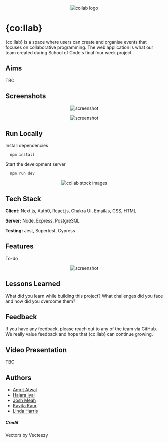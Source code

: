 <p align="center">
  <img src="https://i.postimg.cc/cL2m4VV4/collab.jpg" alt="collab logo"/>
</p>

# {co:llab}

{co:llab} is a space where users can create and
organise events that focuses on collaborative programming. The web application
is what our team created during School of Code's final four week project.

## Aims

TBC

## Screenshots

<p align="center">
  <img src="https://i.postimg.cc/zfzt7x1g/Group-15-1.png" alt="screenshot"/>
 </p>

<p align="center">
  <img src="https://i.postimg.cc/k4xD1gcD/Group-14-6.png" alt="screenshot"/>
</p>

## Run Locally

Install dependencies

```bash
  npm install
```

Start the development server

```bash
  npm run dev
```


<p align="center">
  <img src="https://i.postimg.cc/sxbt8sCt/Group-9-2.png" alt="collab stock images"/>
</p>


## Tech Stack

**Client:** Next.js, Auth0, React.js, Chakra UI, EmailJs, CSS, HTML

**Server:** Node, Express, PostgreSQL

**Testing:** Jest, Supertest, Cypress


## Features

To-do
<p align="center">
  <img src="https://i.ibb.co/WKw4NyL/Group-22.png" alt="screenshot"/>
</p>


## Lessons Learned

What did you learn while building this project? What challenges did you face and how did you overcome them?

## Feedback

If you have any feedback, please reach out to any of the team via GitHub. We really value feedback and hope that {co:llab} can continue growing.

## Video Presentation

TBC

## Authors

- [Amrit Atwal](https://www.github.com/amritatwal)
- [Hajara Iyal](https://github.com/Hajara-I)
- [Josh Meah](https://github.com/JoshuaMeah)
- [Kavita Kaur](https://github.com/kavita202)
- [Linda Harris](https://github.com/Lindris)

##### Credit

Vectors by Vecteezy

